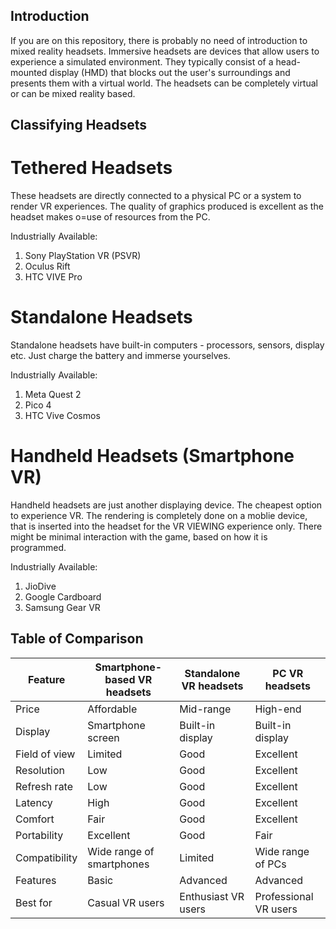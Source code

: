## Introduction
If you are on this repository, there is probably no need of introduction to mixed reality headsets. Immersive headsets are devices that allow users to experience a simulated environment. They typically consist of a head-mounted display (HMD) that blocks out the user's surroundings and presents them with a virtual world. The headsets can be completely virtual or can be mixed reality based.

## Classifying Headsets

# Tethered Headsets
These headsets are directly connected to a physical PC or a system to render VR experiences. The quality of graphics produced is excellent as the headset makes o=use of resources from the PC.

Industrially Available: <br>
1. Sony PlayStation VR (PSVR)
2. Oculus Rift
3. HTC VIVE Pro

# Standalone Headsets
Standalone headsets have built-in computers - processors, sensors, display etc. Just charge the battery and immerse yourselves.

Industrially Available: <br>
1. Meta Quest 2
2. Pico 4
3. HTC Vive Cosmos

# Handheld Headsets (Smartphone VR)
Handheld headsets are just another displaying device. The cheapest option to experience VR. The rendering is completely done on a moblie device, that is inserted into the headset for the VR VIEWING experience only. There might be minimal interaction with the game, based on how it is programmed.

Industrially Available: <br>
1. JioDive
2. Google Cardboard
3. Samsung Gear VR

## Table of Comparison

| Feature |	Smartphone-based VR headsets |	Standalone VR headsets | PC VR headsets |
|---------|------------------------------|-------------------------|----------------|
| Price | Affordable | Mid-range | High-end |
| Display | Smartphone screen | Built-in display | Built-in display |
| Field of view | Limited | Good | Excellent |
| Resolution | Low | Good | Excellent |
| Refresh rate | Low | Good | Excellent |
| Latency | High | Good | Excellent |
| Comfort | Fair	| Good | Excellent |
| Portability | Excellent | Good | Fair |
| Compatibility	| Wide range of smartphones | Limited | Wide range of PCs |
| Features | Basic | Advanced | Advanced |
| Best for | Casual VR users | Enthusiast VR users | Professional VR users |